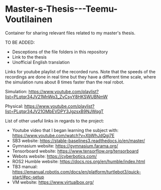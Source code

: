 # Master-s-Thesis---Teemu-Voutilainen
Container for sharing relevant files related to my master's thesis.


TO BE ADDED:
- Desceptions of the file folders in this repository
- Link to the thesis
- Unofficial English translation

Links for youtube playlist of the recorded runs. Note that the speeds of the recordings are done in real time but they have a different time scale, where the simulation runs about 8 times faster than the real robot.

Simulation: https://www.youtube.com/playlist?list=PLqtqr34JV21MnWq3_ZvCsyY8HKSWUBNmW

Physical: https://www.youtube.com/playlist?list=PLqtqr34JV21OMbEVDPY3JgzsxB9NJWqgT


List of other useful links in regards to the project:

- Youtube video that I began learning the subject with: https://www.youtube.com/watch?v=XbWhJdQgi7E
- SB3 website: https://stable-baselines3.readthedocs.io/en/master/
- Gymnasium website: https://gymnasium.farama.org/
- Tensorboard website: https://www.tensorflow.org/tensorboard
- Webots website: https://cyberbotics.com/
- ROS2 Humble website: https://docs.ros.org/en/humble/index.html
- TB3 manual: https://emanual.robotis.com/docs/en/platform/turtlebot3/quick-start/#pc-setup
- VM website: https://www.virtualbox.org/
